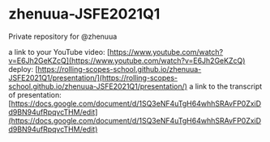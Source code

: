 # zhenuua-JSFE2021Q1
Private repository for @zhenuua

a link to your YouTube video: [https://www.youtube.com/watch?v=E6Jh2GeKZcQ](https://www.youtube.com/watch?v=E6Jh2GeKZcQ)
deploy: [https://rolling-scopes-school.github.io/zhenuua-JSFE2021Q1/presentation/](https://rolling-scopes-school.github.io/zhenuua-JSFE2021Q1/presentation/)
a link to the transcript of presentation: [https://docs.google.com/document/d/1SQ3eNF4uTgH64whhSRAvFP0ZxiDd9BN94ufRpqvcTHM/edit](https://docs.google.com/document/d/1SQ3eNF4uTgH64whhSRAvFP0ZxiDd9BN94ufRpqvcTHM/edit)

